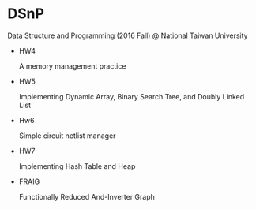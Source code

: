 # DSnP
Data Structure and Programming (2016 Fall) @ National Taiwan University

* HW4

  A memory management practice

* HW5

  Implementing Dynamic Array, Binary Search Tree, and Doubly Linked List

* Hw6

  Simple circuit netlist manager

* HW7

  Implementing Hash Table and Heap

* FRAIG

  Functionally Reduced And-Inverter Graph